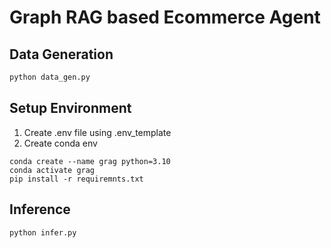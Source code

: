 # Graph RAG based Ecommerce Agent

## Data Generation
```bash
python data_gen.py
```

## Setup Environment
1. Create .env file using .env_template
2. Create conda env
```
conda create --name grag python=3.10    
conda activate grag
pip install -r requiremnts.txt
```
## Inference
```bash
python infer.py
```